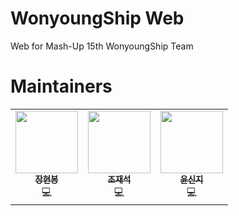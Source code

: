 # WonyoungShip Web
Web for Mash-Up 15th WonyoungShip Team
# Maintainers
<table>
    <td align="center"><a href="https://github.com/Brightbong92"><img src="https://github.com/Brightbong92.png" width="100px;" alt=""/><br /><sub><b>장현봉</b></sub></a><br />💻</a></td>
    <td align="center"><a href="https://github.com/Pridesd"><img src="https://github.com/Pridesd.png" width="100px;" alt=""/><br /><sub><b>조재석</b></sub></a><br />💻</a></td>
    <td align="center"><a href="https://github.com/sinji2102"><img src="https://github.com/sinji2102.png" width="100px;" alt=""/><br /><sub><b>윤신지</b></sub></a><br />💻</a></td>
</table>
